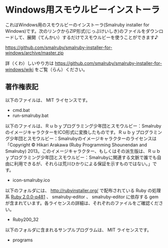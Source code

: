 # Windows用スモウルビーインストーラ

これはWindows用のスモウルビーのインストーラ(Smalruby installer for Windows)です。次のリンクからZIP形式(じっぷけいしき)のファイルをダウンロードして、展開（てんかい）するだけでスモウルビーを使うことができます♪

https://github.com/smalruby/smalruby-installer-for-windows/archive/master.zip

詳（くわ）しいやり方は https://github.com/smalruby/smalruby-installer-for-windows/wiki をご覧（らん）ください。

## 著作権表記

以下のファイルは、 MIT ライセンスです。

 * cmd.bat
 * run-smalruby.bat

以下のファイルは、Ｒｕｂｙプログラミング少年団とスモウルビー：SmalrubyのイメージキャラクターをICO形式に変換したものです。Ｒｕｂｙプログラミング少年団とスモウルビー：Smalrubyのイメージキャラクターのライセンスは「Copyright © Hikari Arakawa (Ruby Programming Shounendan and Smalruby) 2013。このイメージキャラクター、もしくはその派生版は、Ｒｕｂｙプログラミング少年団とスモウルビー：Smalrubyに関連する文脈で誰でも自由に利用できるが、それらは荒川ひかりによる保証を示すものではない。」です。

 * icon-smalruby.ico

以下のフォルダには、 http://rubyinstaller.org/ で配布されている Ruby の処理系 [Ruby 2.0.0-p481](http://dl.bintray.com/oneclick/rubyinstaller/ruby-2.0.0-p481-i386-mingw32.7z?direct) 、 smalruby-editor 、 smalruby-editor に依存する gem が含まれています。各ライセンスの詳細は、それぞれのファイルをご確認ください。

 * Ruby200_32

以下のフォルダに含まれるサンプルプログラムは、 MIT ライセンスです。

 * programs
